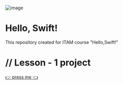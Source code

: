 ![image](https://drive.google.com/file/d/1P_Qzeo2uj3arX26czybv0Y4q3MMlVP0K/view?usp=sharing)
# Hello, Swift!
This repository created for ITAM course "Hello,Swift!"

# // Lesson - 1 project

[👉 press me 👈](https://github.com/raynelz/simpleCalculator)

